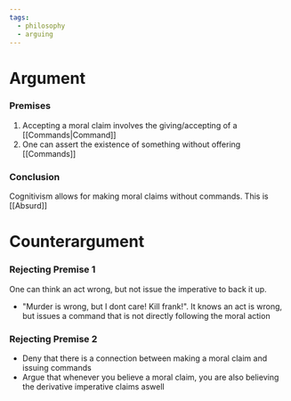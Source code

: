 ```yaml
---
tags:
  - philosophy
  - arguing
---
```

# Argument
### Premises
1. Accepting a moral claim involves the giving/accepting of a [[Commands|Command]]
3. One can assert the existence of something without offering [[Commands]]
### Conclusion
Cognitivism allows for making moral claims without commands. This is [[Absurd]]
# Counterargument
### Rejecting Premise 1
One can think an act wrong, but not issue the imperative to back it up.
- "Murder is wrong, but I dont care! Kill frank!". It knows an act is wrong, but issues a command that is not directly following the moral action
### Rejecting Premise 2
- Deny that there is a connection between making a moral claim and issuing commands
- Argue that whenever you believe a moral claim, you are also believing the derivative imperative claims aswell